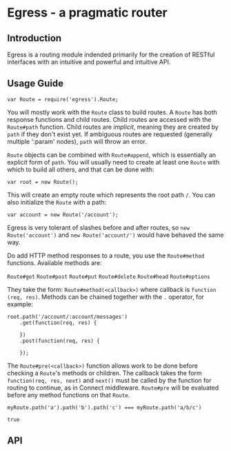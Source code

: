 Egress - a pragmatic router
===========================

Introduction
------------

Egress is a routing module indended primarily for the creation of RESTful interfaces with an intuitive and powerful and intuitive API.

Usage Guide
-----------

	var Route = require('egress').Route;

You will mostly work with the `Route` class to build routes. A `Route` has both response functions and child routes. Child routes are accessed with the `Route#path` function. Child routes are *implicit*, meaning they are created by `path` if they don't exist yet. If ambiguous routes are requested (generally multiple ':param' nodes), `path` will throw an error.

`Route` objects can be combined with `Route#append`, which is essentially an explicit form of `path`. You will usually need to create at least one `Route` with which to build all others, and that can be done with:

	var root = new Route();
	
This will create an empty route which represents the root path `/`. You can also initialize the `Route` with a path:

	var account = new Route('/account');
	
Egress is very tolerant of slashes before and after routes, so `new Route('account')` and `new Route('account/')` would have behaved the same way.

Do add HTTP method responses to a route, you use the `Route#method` functions. Available methods are:

`Route#get`
`Route#post`
`Route#put`
`Route#delete`
`Route#head`
`Route#options`

They take the form: `Route#method(<callback>)` where callback is `function (req, res)`. Methods can be chained together with the `.` operator, for example:

	root.path('/account/:account/messages')
		.get(function(req, res) {
		
		})
		.post(function(req, res) {
		
		});
		
The `Route#pre(<callback>)` function allows work to be done before checking a `Route`'s methods or children. The callback takes the form `function(req, res, next)` and `next()` must be called by the function for routing to continue, as in Connect middleware. `Route#pre` will be evaluated before any method functions on that `Route`.

	myRoute.path('a').path('b').path('c') === myRoute.path('a/b/c')
	
	true

API
---
